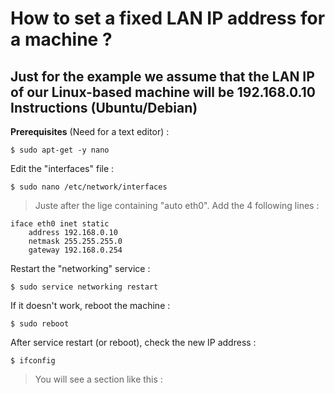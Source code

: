 How to set a fixed LAN IP address for a machine ?
==
Just for the example we assume that the LAN IP of our Linux-based machine will be 192.168.0.10
Instructions (Ubuntu/Debian)
-
__Prerequisites__ (Need for a text editor) :
<pre><code>$ sudo apt-get -y nano</code></pre>

Edit the "interfaces" file :
<pre><code>$ sudo nano /etc/network/interfaces</code></pre>
> Juste after the lige containing "auto eth0". Add the 4 following lines :  
<pre><code>iface eth0 inet static 
	address 192.168.0.10
	netmask 255.255.255.0
	gateway 192.168.0.254</code></pre>

Restart the "networking" service :
<pre><code>$ sudo service networking restart</code></pre>

If it doesn't work, reboot the machine :
<pre><code>$ sudo reboot</code></pre>

After service restart (or reboot), check the new IP address :
<pre><code>$ ifconfig</code></pre>
>  You will see a section like this :  
<pre><codeeth0      Link encap:Ethernet  HWaddr D0:50:99:7D:88:2A  
          inet addr:192.168.0.10  Bcast:0.0.0.0  Mask:255.255.255.0
          inet6 addr: fe80::d250:99ff:fe7d:882a/64 Scope:Link
          UP BROADCAST RUNNING MULTICAST  MTU:1500  Metric:1
          RX packets:26637 errors:0 dropped:0 overruns:0 frame:0
          TX packets:3852 errors:0 dropped:0 overruns:0 carrier:0
          collisions:0 txqueuelen:1000 
          RX bytes:2357393 (2.2 MiB)  TX bytes:359134 (350.7 KiB)</code></pre>
